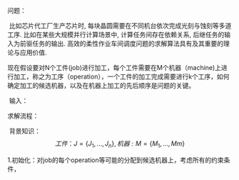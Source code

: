 问题：

​	比如芯片代工厂生产芯片时, 每块晶圆需要在不同机台依次完成光刻与蚀刻等多道工序.
比如在某些大规模并行计算场景中, 计算任务间存在依赖关系, 后继任务的输入为前驱任务的输出.
高效的柔性作业车间调度问题的求解算法具有及其重要的理论与应用价值.

​	现在假设要对N个工件(job)进行加工，每个工件需要在M个机器（machine)上进行加工，称之为工序（operation），一个工件的加工完成需要进行k个工序，如何确定加工的候选机器，以及在机器上加工的先后顺序是问题的关键。

​	输入：



求解流程：





​	背景知识：
$$
工件：J= \lbrace J_1,...,J_n \rbrace,   机器:M = \lbrace M_1,...,Mm \rbrace
$$


​	1.初始化：对job的每个operation等可能的分配到候选机器上，考虑所有的约束条件，

​		